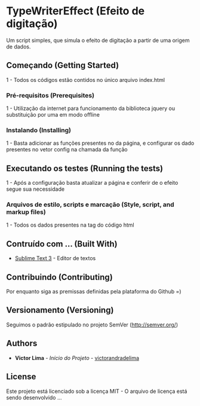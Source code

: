 # TypeWriterEffect (Efeito de digitação)

Um script simples, que simula o efeito de digitação a partir de uma origem de dados.

## Começando (Getting Started)

1 - Todos os códigos estão contidos no único arquivo index.html

### Pré-requisitos (Prerequisites)

1 - Utilização da internet para funcionamento da biblioteca jquery ou substituição por uma em modo offline

### Instalando (Installing)

1 - Basta adicionar as funções presentes no <head> da página, e configurar os dado presentes no vetor config na chamada da função

## Executando os testes (Running the tests)

1 - Após a configuração basta atualizar a página e conferir de o efeito segue sua necessidade

### Arquivos de estilo, scripts e marcação (Style, script, and markup files)

1 - Todos os dados presentes na tag <head> do código html

## Contruído com ... (Built With)

* [Sublime Text 3](https://www.sublimetext.com/3) - Editor de textos

## Contribuindo (Contributing)

Por enquanto siga as premissas definidas pela plataforma do Github =)

<!--Please read [CONTRIBUTING.md](https://gist.github.com/PurpleBooth/b24679402957c63ec426) for details on our code of conduct, and the process for submitting pull requests to us.-->

## Versionamento (Versioning)

Seguimos o padrão estipulado no projeto SemVer (http://semver.org/)

<!-- We use [SemVer](http://semver.org/) for versioning. For the versions available, see the [tags on this repository](https://github.com/your/project/tags). -->

## Authors

* **Victor Lima** - *Início do Projeto* - [victorandradelima](https://github.com/victorandradelima)

<!--See also the list of [contributors](https://github.com/your/project/contributors) who participated in this project. -->

## License

Este projeto está licenciado sob a licença MIT - O arquivo de licença está sendo desenvolvido ...
<!-- This project is licensed under the MIT License - o see the [LICENSE.md](LICENSE.md) file for details -->
